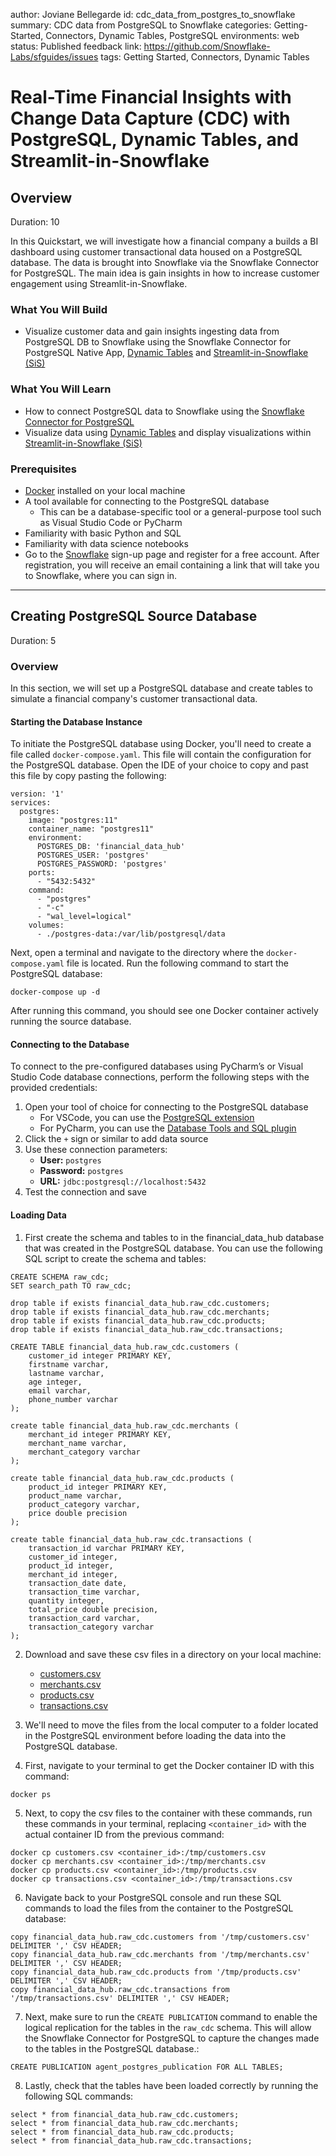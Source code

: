 author: Joviane Bellegarde
id: cdc_data_from_postgres_to_snowflake
summary: CDC data from PostgreSQL to Snowflake
categories: Getting-Started, Connectors, Dynamic Tables, PostgreSQL
environments: web
status: Published
feedback link: https://github.com/Snowflake-Labs/sfguides/issues
tags: Getting Started, Connectors, Dynamic Tables

# Real-Time Financial Insights with Change Data Capture (CDC) with PostgreSQL, Dynamic Tables, and Streamlit-in-Snowflake
<!-- ------------------------ -->

## Overview
Duration: 10

In this Quickstart, we will investigate how a financial company a builds a BI dashboard using customer transactional data housed on a PostgreSQL database. The data is brought into Snowflake via the Snowflake Connector for PostgreSQL. The main idea is gain insights in how to increase customer engagement using Streamlit-in-Snowflake.

### What You Will Build
- Visualize customer data and gain insights ingesting data from PostgreSQL DB to Snowflake using the Snowflake Connector for PostgreSQL Native App, [Dynamic Tables](https://docs.snowflake.com/en/user-guide/dynamic-tables-about) and [Streamlit-in-Snowflake (SiS)](https://docs.snowflake.com/en/developer-guide/streamlit/about-streamlit)

### What You Will Learn
- How to connect PostgreSQL data to Snowflake using the [Snowflake Connector for PostgreSQL](https://other-docs.snowflake.com/en/connectors/postgres6/about)
- Visualize data using [Dynamic Tables](https://docs.snowflake.com/en/user-guide/dynamic-tables-about) and display visualizations within [Streamlit-in-Snowflake (SiS)](https://docs.snowflake.com/en/developer-guide/streamlit/about-streamlit)

### Prerequisites
- [Docker](https://www.docker.com/products/docker-desktop/) installed on your local machine
- A tool available for connecting to the PostgreSQL database
  - This can be a database-specific tool or a general-purpose tool such as Visual Studio Code or PyCharm
- Familiarity with basic Python and SQL
- Familiarity with data science notebooks
- Go to the [Snowflake](https://signup.snowflake.com/?utm_cta=quickstarts_) sign-up page and register for a free account. After registration, you will receive an email containing a link that will take you to Snowflake, where you can sign in.

------------------------
## Creating PostgreSQL Source Database
Duration: 5

### Overview
In this section, we will set up a PostgreSQL database and create tables to simulate a financial company's customer transactional data.

#### Starting the Database Instance
To initiate the PostgreSQL database using Docker, you'll need to create a file called `docker-compose.yaml`. This file will contain the configuration for the PostgreSQL database. Open the IDE of your choice to copy and past this file by copy pasting the following:
```
version: '1'
services:
  postgres:
    image: "postgres:11"
    container_name: "postgres11"
    environment:
      POSTGRES_DB: 'financial_data_hub'
      POSTGRES_USER: 'postgres'
      POSTGRES_PASSWORD: 'postgres'
    ports:
      - "5432:5432"
    command:
      - "postgres"
      - "-c"
      - "wal_level=logical"
    volumes:
      - ./postgres-data:/var/lib/postgresql/data
```

Next, open a terminal and navigate to the directory where the `docker-compose.yaml` file is located. Run the following command to start the PostgreSQL database:

```
docker-compose up -d
```
After running this command, you should see one Docker container actively running the source database.

#### Connecting to the Database
To connect to the pre-configured databases using PyCharm’s or Visual Studio Code database connections, perform the following steps with the provided credentials:
1. Open your tool of choice for connecting to the PostgreSQL database
   - For VSCode, you can use the [PostgreSQL extension](https://marketplace.visualstudio.com/items?itemName=cweijan.vscode-postgresql-client2)
   - For PyCharm, you can use the [Database Tools and SQL plugin](https://www.jetbrains.com/help/pycharm/database-tool-window.html)
2. Click the `+` sign or similar to add data source
3. Use these connection parameters:
    - **User:** `postgres`
    - **Password:** `postgres`
    - **URL:** `jdbc:postgresql://localhost:5432`
4. Test the connection and save

#### Loading Data
1. First create the schema and tables to in the financial_data_hub database that was created in the PostgreSQL database. You can use the following SQL script to create the schema and tables:

```
CREATE SCHEMA raw_cdc;
SET search_path TO raw_cdc;

drop table if exists financial_data_hub.raw_cdc.customers;
drop table if exists financial_data_hub.raw_cdc.merchants;
drop table if exists financial_data_hub.raw_cdc.products;
drop table if exists financial_data_hub.raw_cdc.transactions;

CREATE TABLE financial_data_hub.raw_cdc.customers (
    customer_id integer PRIMARY KEY,
    firstname varchar,
    lastname varchar,
    age integer,
    email varchar,
    phone_number varchar
);

create table financial_data_hub.raw_cdc.merchants (
    merchant_id integer PRIMARY KEY,
	merchant_name varchar,
	merchant_category varchar
);

create table financial_data_hub.raw_cdc.products (
    product_id integer PRIMARY KEY,
    product_name varchar,
    product_category varchar,
    price double precision
);

create table financial_data_hub.raw_cdc.transactions (
    transaction_id varchar PRIMARY KEY,
	customer_id integer,
	product_id integer,
	merchant_id integer,
	transaction_date date,
	transaction_time varchar,
	quantity integer,
	total_price double precision,
    transaction_card varchar,
    transaction_category varchar
);
```

2. Download and save these csv files in a directory on your local machine: 
    - [customers.csv](https://github.com/Snowflake-Labs/sfguide-intro-to-cdc-using-snowflake-postgres-connector-dynamic-tables/blob/main/scripts/postgres_csv/customers.csv)
    - [merchants.csv](https://github.com/Snowflake-Labs/sfguide-intro-to-cdc-using-snowflake-postgres-connector-dynamic-tables/blob/main/scripts/postgres_csv/merchants.csv)
    - [products.csv](https://github.com/Snowflake-Labs/sfguide-intro-to-cdc-using-snowflake-postgres-connector-dynamic-tables/blob/main/scripts/postgres_csv/products.csv)
    - [transactions.csv](https://github.com/Snowflake-Labs/sfguide-intro-to-cdc-using-snowflake-postgres-connector-dynamic-tables/blob/main/scripts/postgres_csv/transactions.csv)

3. We'll need to move the files from the local computer to a folder located in the PostgreSQL environment before loading the data into the PostgreSQL database.

4. First, navigate to your terminal to get the Docker container ID with this command:
```
docker ps
```
5. Next, to copy the csv files to the container with these commands, run these commands in your terminal, replacing `<container_id>` with the actual container ID from the previous command: 
```
docker cp customers.csv <container_id>:/tmp/customers.csv
docker cp merchants.csv <container_id>:/tmp/merchants.csv
docker cp products.csv <container_id>:/tmp/products.csv
docker cp transactions.csv <container_id>:/tmp/transactions.csv
```

6. Navigate back to your PostgreSQL console and run these SQL commands to load the files from the container to the PostgreSQL database:
```
copy financial_data_hub.raw_cdc.customers from '/tmp/customers.csv' DELIMITER ',' CSV HEADER;
copy financial_data_hub.raw_cdc.merchants from '/tmp/merchants.csv' DELIMITER ',' CSV HEADER;
copy financial_data_hub.raw_cdc.products from '/tmp/products.csv' DELIMITER ',' CSV HEADER;
copy financial_data_hub.raw_cdc.transactions from '/tmp/transactions.csv' DELIMITER ',' CSV HEADER;
```

7. Next, make sure to run the `CREATE PUBLICATION` command to enable the logical replication for the tables in the `raw_cdc` schema. This will allow the Snowflake Connector for PostgreSQL to capture the changes made to the tables in the PostgreSQL database.:
```
CREATE PUBLICATION agent_postgres_publication FOR ALL TABLES;
```

8. Lastly, check that the tables have been loaded correctly by running the following SQL commands:
```
select * from financial_data_hub.raw_cdc.customers;
select * from financial_data_hub.raw_cdc.merchants;
select * from financial_data_hub.raw_cdc.products;
select * from financial_data_hub.raw_cdc.transactions;
```

[//]: # (<!-- ------------------------ -->)

[//]: # (## Using Snowflake Notebooks)

[//]: # (Duration: 10)

[//]: # ()
[//]: # (### Overview)

[//]: # (For this Quickstart, there are 2 Snowflake Notebooks and they need to be executed in order. Make sure to run the first Notebook fully before running the second Notebook.)

[//]: # (1. The first Snowflake Notebook [1_telco_churn_ingest_data.ipynb]&#40;https://github.com/Snowflake-Labs/sfguide-data-analysis-churn-prediction-in-snowflake-notebooks/blob/main/notebooks/1_telco_churn_ingest_data.ipynb&#41; contains scripts for importing and exploring our data)

[//]: # (2. The second Snowflake Notebook [2_telco_churn_ml_feature_engineering.ipynb]&#40;https://github.com/Snowflake-Labs/sfguide-data-analysis-churn-prediction-in-snowflake-notebooks/blob/main/notebooks/2_telco_churn_ml_feature_engineering.ipynb&#41; contains scripts for feature engineering and model training to use in the Streamlit app within the Notebook)

[//]: # ()
[//]: # (### Import Snowflake Notebooks)

[//]: # (You will use [Snowsight]&#40;https://docs.snowflake.com/en/user-guide/ui-snowsight.html#&#41;, the Snowflake web interface, to create the Snowflake Notebooks by importing the Notebooks.)

[//]: # (1. Navigate to Notebooks in [Snowsight]&#40;https://docs.snowflake.com/en/user-guide/ui-snowsight.html#&#41; by clicking on `Projects` `->` `Notebook`)

[//]: # ()
[//]: # (2. Switch Role to `CHURN_DATA_SCIENTIST`)

[//]: # ()
[//]: # (3. Download the [1_telco_churn_ingest_data.ipynb]&#40;https://github.com/Snowflake-Labs/sfguide-data-analysis-churn-prediction-in-snowflake-notebooks/blob/main/notebooks/1_telco_churn_ingest_data.ipynb&#41; and [2_telco_churn_ml_feature_engineering.ipynb]&#40;https://github.com/Snowflake-Labs/sfguide-data-analysis-churn-prediction-in-snowflake-notebooks/blob/main/notebooks/2_telco_churn_ml_feature_engineering.ipynb&#41; Notebooks)

[//]: # ()
[//]: # (4. Using the `Import .ipynb file`, import the downloaded Notebooks)

[//]: # ()
[//]: # (<img src="assets/import_notebook.png"/>)

[//]: # ()
[//]: # (5. Select the `CHURN_PROD` database and `ANALYTICS` schema for the Notebook Location and `CHURN_DS_WH` for the Notebook warehouse and click `Create`)

[//]: # ()
[//]: # (6. To add Anaconda packages to both Notebooks separately, select the specified Notebook, click the `Packages` button on the package explorer in the top of the page to add the following packages: `altair`, `imbalanced-learn`, `numpy`, `pandas`, and `snowflake-ml-python`)

[//]: # ()
[//]: # (<img src="assets/anaconda.png"/>)

[//]: # ()
[//]: # (7. At the top of the page, click `Start` to start the Notebook session and run the cells by clicking `Run All`)

[//]: # ()
[//]: # (<img src="assets/start.png"/>)

[//]: # ()
[//]: # (<!-- ------------------------ -->)

[//]: # (## Clean Up)

[//]: # (Duration: 2)

[//]: # ()
[//]: # (### Remove Snowflake Objects)

[//]: # (1. Navigate to Worksheets, click `+` in the top-right corner to create a new Worksheet, and choose `SQL Worksheet`)

[//]: # (2. Copy and paste the following SQL statements in the worksheet to drop all Snowflake objects created in this Quickstart)

[//]: # (```)

[//]: # (USE ROLE securityadmin;)

[//]: # (DROP ROLE IF EXISTS churn_data_scientist;)

[//]: # (USE ROLE accountadmin;)

[//]: # (DROP DATABASE IF EXISTS churn_prod;)

[//]: # (DROP WAREHOUSE IF EXISTS churn_ds_wh;)

[//]: # (```)

[//]: # ()
[//]: # (<!-- ------------------------ -->)

[//]: # (## Conclusion and Resources)

[//]: # (Duration: 5)

[//]: # ()
[//]: # (### Congrats! You're reached the end of this Quickstart!)

[//]: # ()
[//]: # (### What You Learned)

[//]: # (With the completion of this Quickstart, you have now delved into:)

[//]: # (- How to import/load data with Snowflake Notebook)

[//]: # (- How to train a Random Forest with Snowpark ML model)

[//]: # (- How to visualize the predicted results from the forecasting model)

[//]: # (- How to build an interactive web app and make predictions on new users)

[//]: # ()
[//]: # (### Resources)

[//]: # (- [Snowflake Solutions Center - Data Analysis and Churn Prediction Using Snowflake Notebooks]&#40;https://developers.snowflake.com/solution/data-analysis-and-churn-prediction-using-snowflake-notebooks/&#41;)

[//]: # (- [Snowflake Documentation]&#40;https://docs.snowflake.com/&#41;)

[//]: # (- [Snowflake Notebooks]&#40;https://docs.snowflake.com/en/user-guide/ui-snowsight/notebooks&#41;)

[//]: # (- [Snowpark API]&#40;https://docs.snowflake.com/en/developer-guide/snowpark/index&#41;)